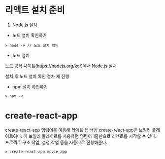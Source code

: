 # 리액트 설치 준비

1. Node.js 설치

- 노드 설치 확인하기

```
> node -v // 노드 설치 확인
```

- 노드 설치

노드 공식 사이트(https://nodejs.org/ko/)에서 Node.js 설치

설치 후 노드 설치 확인 절차 재 진행

- npm 설치 확인하기

```
> npm -v
```

# create-react-app

create-react-app 명령어를 이용해 리액트 앱 생성
create-react-app은 보일러 플레이트이다. 이 보일러 플레이트를 사용하면 명령어 1줄만으로 리액트를 시작할 수 있다.
프로젝트 구조 작업, 설정 작업 등을 자동으로 진행해준다.

```
> create-react-app movie_app
```

